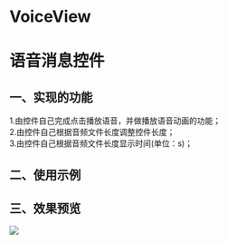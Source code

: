 # VoiceView
语音消息控件
==========

一、实现的功能
----------
1.由控件自己完成点击播放语音，并做播放语音动画的功能；<br>
2.由控件自己根据音频文件长度调整控件长度；<br>
3.由控件自己根据音频文件长度显示时间(单位：s)；<br>

二、使用示例
----------
三、效果预览
----------
![](http://www.baidu.com/img/bdlogo.gif)  

